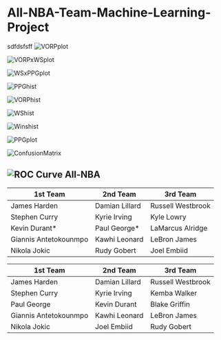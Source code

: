 # All-NBA-Team-Machine-Learning-Project
sdfdsfsff
![VORPplot](https://user-images.githubusercontent.com/16946556/64449333-7d73f780-d094-11e9-8b6a-e854a003b828.png)


![VORPxWSplot](https://user-images.githubusercontent.com/16946556/64449381-967ca880-d094-11e9-95c9-5ae6b8bc3714.png)

![WSxPPGplot](https://user-images.githubusercontent.com/16946556/64449372-9086c780-d094-11e9-8f2c-a2bd018fe49f.png)

![PPGhist](https://user-images.githubusercontent.com/16946556/64449384-9aa8c600-d094-11e9-936f-5ad4f48de43a.png)

![VORPhist](https://user-images.githubusercontent.com/16946556/64449386-9da3b680-d094-11e9-8a15-24d23d00f8a2.png)

![WShist](https://user-images.githubusercontent.com/16946556/64449389-a0061080-d094-11e9-83e4-699196c6571c.png)

![Winshist](https://user-images.githubusercontent.com/16946556/64449396-a1cfd400-d094-11e9-9ea4-30c3e9c4c427.png)

![PPGplot](https://user-images.githubusercontent.com/16946556/64449398-a4322e00-d094-11e9-81e5-12b8a8e77a52.png)

![ConfusionMatrix](https://user-images.githubusercontent.com/16946556/64449401-a85e4b80-d094-11e9-9fad-f94418b5adda.png)

![ROC Curve All-NBA](https://user-images.githubusercontent.com/16946556/64449408-aac0a580-d094-11e9-8a02-463cec5b2221.png)
------------------------------------------------------------------------------------------------------------------------------------------

| 1st  Team     |   2nd Team    |   3rd  Team   |
| ------------- | ------------- | ------------- |
| James Harden           | Damian Lillard | Russell Westbrook |
| Stephen Curry          | Kyrie Irving   | Kyle Lowry        |
| Kevin Durant*          | Paul George*   | LaMarcus Alridge  |
| Giannis Antetokounmpo  | Kawhi Leonard  | LeBron James      |  
| Nikola Jokic           | Rudy Gobert    | Joel Embiid       | 



| 1st  Team     |   2nd Team    |   3rd  Team   |
| ------------- | ------------- | ------------- |
| James Harden           | Damian Lillard | Russell Westbrook |
| Stephen Curry          | Kyrie Irving   | Kemba Walker      |
| Paul George            | Kevin Durant   | Blake Griffin     |
| Giannis Antetokounmpo  | Kawhi Leonard  | LeBron James      |  
| Nikola Jokic           | Joel Embiid    | Rudy Gobert       | 
